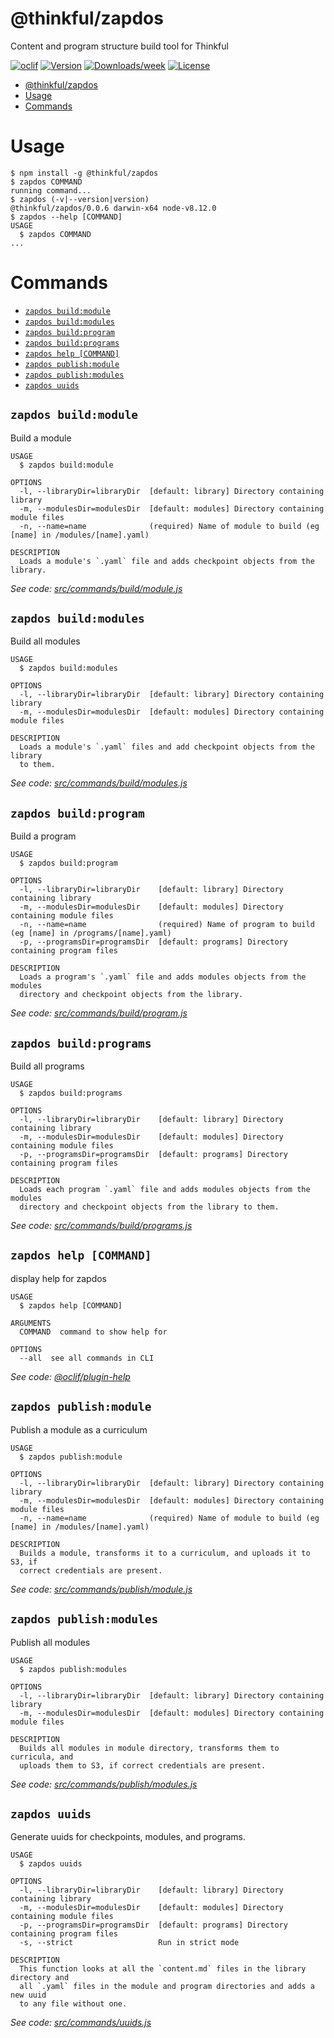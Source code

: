 # @thinkful/zapdos

Content and program structure build tool for Thinkful

[![oclif](https://img.shields.io/badge/cli-oclif-brightgreen.svg)](https://oclif.io)
[![Version](https://img.shields.io/npm/v/@thinkful/zapdos.svg)](https://npmjs.org/package/@thinkful/zapdos)
[![Downloads/week](https://img.shields.io/npm/dw/@thinkful/zapdos.svg)](https://npmjs.org/package/@thinkful/zapdos)
[![License](https://img.shields.io/npm/l/@thinkful/zapdos.svg)](https://github.com/Thinkful/zapdos/blob/master/package.json)

<!-- toc -->
* [@thinkful/zapdos](#thinkful-zapdos)
* [Usage](#usage)
* [Commands](#commands)
<!-- tocstop -->

# Usage

<!-- usage -->
```sh-session
$ npm install -g @thinkful/zapdos
$ zapdos COMMAND
running command...
$ zapdos (-v|--version|version)
@thinkful/zapdos/0.0.6 darwin-x64 node-v8.12.0
$ zapdos --help [COMMAND]
USAGE
  $ zapdos COMMAND
...
```
<!-- usagestop -->

# Commands

<!-- commands -->
* [`zapdos build:module`](#zapdos-buildmodule)
* [`zapdos build:modules`](#zapdos-buildmodules)
* [`zapdos build:program`](#zapdos-buildprogram)
* [`zapdos build:programs`](#zapdos-buildprograms)
* [`zapdos help [COMMAND]`](#zapdos-help-command)
* [`zapdos publish:module`](#zapdos-publishmodule)
* [`zapdos publish:modules`](#zapdos-publishmodules)
* [`zapdos uuids`](#zapdos-uuids)

## `zapdos build:module`

Build a module 

```
USAGE
  $ zapdos build:module

OPTIONS
  -l, --libraryDir=libraryDir  [default: library] Directory containing library
  -m, --modulesDir=modulesDir  [default: modules] Directory containing module files
  -n, --name=name              (required) Name of module to build (eg [name] in /modules/[name].yaml)

DESCRIPTION
  Loads a module's `.yaml` file and adds checkpoint objects from the library.
```

_See code: [src/commands/build/module.js](https://github.com/Thinkful/zapdos/blob/v0.0.6/src/commands/build/module.js)_

## `zapdos build:modules`

Build all modules

```
USAGE
  $ zapdos build:modules

OPTIONS
  -l, --libraryDir=libraryDir  [default: library] Directory containing library
  -m, --modulesDir=modulesDir  [default: modules] Directory containing module files

DESCRIPTION
  Loads a module's `.yaml` files and add checkpoint objects from the library
  to them.
```

_See code: [src/commands/build/modules.js](https://github.com/Thinkful/zapdos/blob/v0.0.6/src/commands/build/modules.js)_

## `zapdos build:program`

Build a program

```
USAGE
  $ zapdos build:program

OPTIONS
  -l, --libraryDir=libraryDir    [default: library] Directory containing library
  -m, --modulesDir=modulesDir    [default: modules] Directory containing module files
  -n, --name=name                (required) Name of program to build (eg [name] in /programs/[name].yaml)
  -p, --programsDir=programsDir  [default: programs] Directory containing program files

DESCRIPTION
  Loads a program's `.yaml` file and adds modules objects from the modules
  directory and checkpoint objects from the library.
```

_See code: [src/commands/build/program.js](https://github.com/Thinkful/zapdos/blob/v0.0.6/src/commands/build/program.js)_

## `zapdos build:programs`

Build all programs

```
USAGE
  $ zapdos build:programs

OPTIONS
  -l, --libraryDir=libraryDir    [default: library] Directory containing library
  -m, --modulesDir=modulesDir    [default: modules] Directory containing module files
  -p, --programsDir=programsDir  [default: programs] Directory containing program files

DESCRIPTION
  Loads each program `.yaml` file and adds modules objects from the modules
  directory and checkpoint objects from the library to them.
```

_See code: [src/commands/build/programs.js](https://github.com/Thinkful/zapdos/blob/v0.0.6/src/commands/build/programs.js)_

## `zapdos help [COMMAND]`

display help for zapdos

```
USAGE
  $ zapdos help [COMMAND]

ARGUMENTS
  COMMAND  command to show help for

OPTIONS
  --all  see all commands in CLI
```

_See code: [@oclif/plugin-help](https://github.com/oclif/plugin-help/blob/v2.1.2/src/commands/help.ts)_

## `zapdos publish:module`

Publish a module as a curriculum

```
USAGE
  $ zapdos publish:module

OPTIONS
  -l, --libraryDir=libraryDir  [default: library] Directory containing library
  -m, --modulesDir=modulesDir  [default: modules] Directory containing module files
  -n, --name=name              (required) Name of module to build (eg [name] in /modules/[name].yaml)

DESCRIPTION
  Builds a module, transforms it to a curriculum, and uploads it to S3, if
  correct credentials are present.
```

_See code: [src/commands/publish/module.js](https://github.com/Thinkful/zapdos/blob/v0.0.6/src/commands/publish/module.js)_

## `zapdos publish:modules`

Publish all modules

```
USAGE
  $ zapdos publish:modules

OPTIONS
  -l, --libraryDir=libraryDir  [default: library] Directory containing library
  -m, --modulesDir=modulesDir  [default: modules] Directory containing module files

DESCRIPTION
  Builds all modules in module directory, transforms them to curricula, and
  uploads them to S3, if correct credentials are present.
```

_See code: [src/commands/publish/modules.js](https://github.com/Thinkful/zapdos/blob/v0.0.6/src/commands/publish/modules.js)_

## `zapdos uuids`

Generate uuids for checkpoints, modules, and programs.

```
USAGE
  $ zapdos uuids

OPTIONS
  -l, --libraryDir=libraryDir    [default: library] Directory containing library
  -m, --modulesDir=modulesDir    [default: modules] Directory containing module files
  -p, --programsDir=programsDir  [default: programs] Directory containing program files
  -s, --strict                   Run in strict mode

DESCRIPTION
  This function looks at all the `content.md` files in the library directory and
  all `.yaml` files in the module and program directories and adds a new uuid
  to any file without one.
```

_See code: [src/commands/uuids.js](https://github.com/Thinkful/zapdos/blob/v0.0.6/src/commands/uuids.js)_
<!-- commandsstop -->
